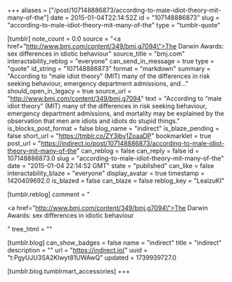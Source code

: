 +++
aliases = ["/post/107148886873/according-to-male-idiot-theory-mit-many-of-the"]
date = 2015-01-04T22:14:52Z
id = "107148886873"
slug = "according-to-male-idiot-theory-mit-many-of-the"
type = "tumblr-quote"

[tumblr]
note_count = 0.0
source = "<a href=\"http://www.bmj.com/content/349/bmj.g7094\">The Darwin Awards: sex differences in idiotic behaviour</a>"
source_title = "bmj.com"
interactability_reblog = "everyone"
can_send_in_message = true
type = "quote"
id_string = "107148886873"
format = "markdown"
summary = "According to “male idiot theory” (MIT) many of the differences in risk seeking behaviour, emergency department admissions, and..."
should_open_in_legacy = true
source_url = "http://www.bmj.com/content/349/bmj.g7094"
text = "According to “male idiot theory” (MIT) many of the differences in risk seeking behaviour, emergency department admissions, and mortality may be explained by the observation that men are idiots and idiots do stupid things."
is_blocks_post_format = false
blog_name = "indirect"
is_blaze_pending = false
short_url = "https://tmblr.co/ZY3jby1ZoaaDP"
bookmarklet = true
post_url = "https://indirect.io/post/107148886873/according-to-male-idiot-theory-mit-many-of-the"
can_reblog = false
can_reply = false
id = 107148886873.0
slug = "according-to-male-idiot-theory-mit-many-of-the"
date = "2015-01-04 22:14:52 GMT"
state = "published"
can_like = false
interactability_blaze = "everyone"
display_avatar = true
timestamp = 1420409692.0
is_blazed = false
can_blaze = false
reblog_key = "LeaizuKl"

[tumblr.reblog]
comment = "<p><a href=\"http://www.bmj.com/content/349/bmj.g7094\">The Darwin Awards: sex differences in idiotic behaviour</a></p>"
tree_html = ""

[tumblr.blog]
can_show_badges = false
name = "indirect"
title = "indirect"
description = ""
url = "https://indirect.io/"
uuid = "t:PgyUJU3SA2Klwyt81UWAwQ"
updated = 1739939727.0

[tumblr.blog.tumblrmart_accessories]
+++
